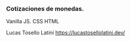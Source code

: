 ### Cotizaciones de monedas.

Vanilla JS.
CSS
HTML

Lucas Tosello Latini
https://lucastosellolatini.dev/